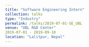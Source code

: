 ```yaml
---
title: "Software Engineering Intern"
collection: talks
type: "Industry"
permalink: /talks/2019-07-01-SE_UBL
venue: "UBL R&D Center"
2019-07-01 - 2019-09-10
location: "Lalitpur, Nepal"
---
```

